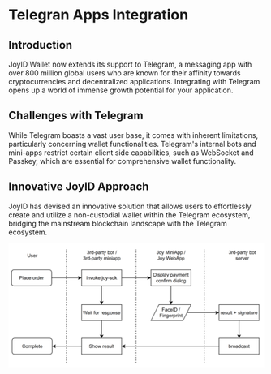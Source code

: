 # Telegran Apps Integration

## Introduction

JoyID Wallet now extends its support to Telegram, a messaging app with over 800 million global users who are known for their affinity towards cryptocurrencies and decentralized applications. Integrating with Telegram opens up a world of immense growth potential for your application.

## Challenges with Telegram

While Telegram boasts a vast user base, it comes with inherent limitations, particularly concerning wallet functionalities. Telegram's internal bots and mini-apps restrict certain client side capabilities, such as WebSocket and Passkey, which are essential for comprehensive wallet functionality.

## Innovative JoyID Approach

JoyID has devised an innovative solution that allows users to effortlessly create and utilize a non-custodial wallet within the Telegram ecosystem, bridging the mainstream blockchain landscape with the Telegram ecosystem.

![joyid sdk for telegram](./tg-sdk.png)